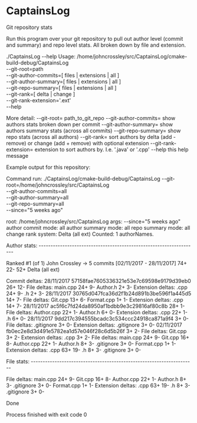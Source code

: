 # CaptainsLog
Git repository stats

Run this program over your git repository to pull out author level (commit and summary) and repo level stats.
All broken down by file and extension.

./CaptainsLog --help
Usage: /home/johncrossley/src/CaptainsLog/cmake-build-debug/CaptainsLog \
	--git-root=path \
	--git-author-commits=[ files | extensions | all ] \
	--git-author-summary=[ files | extensions | all ] \
	--git-repo-summary=[ files | extensions | all ] \
	--git-rank=[ delta | change ] \
	--git-rank-extension='.ext' \
	--help

More detail:
--git-root=              path_to_git_repo
--git-author-commits=    show authors stats broken down per commit
--git-author-summary=    show authors summary stats (across all commits)
--git-repo-summary=      show repo stats (across all authors)
--git-rank=              sort authors by delta (add - remove) or change (add + remove) with optional extension
--git-rank-extension=    extension to sort authors by.  I.e. '.java' or '.cpp'
--help                   this help message


Example output for this repository:

Command run: ./CaptainsLog/cmake-build-debug/CaptainsLog --git-root=/home/johncrossley/src/CaptainsLog \
    --git-author-commits=all \
    --git-author-summary=all \
    --git-repo-summary=all \
    --since=\"5 weeks ago\"


root: /home/johncrossley/src/CaptainsLog
args: --since="5 weeks ago"
author commit mode:  all
author summary mode: all
repo summary mode:   all
change rank system:  Delta (all ext)
Counted: 1 authorNames.

Author stats: -------------------------------------------------------------------

Ranked #1 (of 1)
John Crossley -> 5 commits [02/11/2017 - 28/11/2017]                                                                 74+                  22-                   52+ Delta (all ext)

Commit deltas:
	28/11/2017 57158fae7605336321e53e7c69598e9179d39eb0                                                                  26+                   12-
		File deltas:
			main.cpp                                                                                                             24+                    9-
			Author.h                                                                                                              2+                    3-
		Extension deltas:
			.cpp                                                                                                                 24+                    9-
			.h                                                                                                                    2+                    3-
	28/11/2017 30765d047fca36d2f1b24d891b3be596f1a445d5                                                                  14+                    7-
		File deltas:
			Git.cpp                                                                                                              13+                    6-
			Format.cpp                                                                                                            1+                    1-
		Extension deltas:
			.cpp                                                                                                                 14+                    7-
	28/11/2017 ac5f6c7fd24da8950af1bdbb9e3c29816af80c8b                                                                  28+                    1-
		File deltas:
			Author.cpp                                                                                                           22+                    1-
			Author.h                                                                                                              6+                    0-
		Extension deltas:
			.cpp                                                                                                                 22+                    1-
			.h                                                                                                                    6+                    0-
	28/11/2017 9dd217c394555bcadc3c534ccc24918ca871a9f4                                                                   3+                    0-
		File deltas:
			.gitignore                                                                                                            3+                    0-
		Extension deltas:
			.gitignore                                                                                                            3+                    0-
	02/11/2017 fb0ec2e8d3d491e5782ea1d57e046f28c6d5b26f                                                                   3+                    2-
		File deltas:
			Git.cpp                                                                                                               3+                    2-
		Extension deltas:
			.cpp                                                                                                                  3+                    2-
File deltas:
	main.cpp                                                                                                             24+                    9-
	Git.cpp                                                                                                              16+                    8-
	Author.cpp                                                                                                           22+                    1-
	Author.h                                                                                                              8+                    3-
	.gitignore                                                                                                            3+                    0-
	Format.cpp                                                                                                            1+                    1-
Extension deltas:
	.cpp                                                                                                                 63+                   19-
	.h                                                                                                                    8+                    3-
	.gitignore                                                                                                            3+                    0-



File stats: ---------------------------------------------------------------------

File deltas:
	main.cpp                                                                                                             24+                    9-
	Git.cpp                                                                                                              16+                    8-
	Author.cpp                                                                                                           22+                    1-
	Author.h                                                                                                              8+                    3-
	.gitignore                                                                                                            3+                    0-
	Format.cpp                                                                                                            1+                    1-
Extension deltas:
	.cpp                                                                                                                 63+                   19-
	.h                                                                                                                    8+                    3-
	.gitignore                                                                                                            3+                    0-



Done

Process finished with exit code 0

